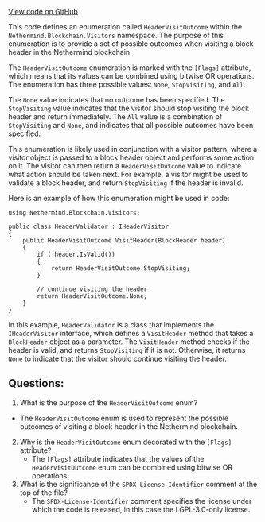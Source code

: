 [View code on GitHub](https://github.com/nethermindeth/nethermind/Nethermind.Blockchain/Visitors/HeaderVisitOutcome.cs)

This code defines an enumeration called `HeaderVisitOutcome` within the `Nethermind.Blockchain.Visitors` namespace. The purpose of this enumeration is to provide a set of possible outcomes when visiting a block header in the Nethermind blockchain. 

The `HeaderVisitOutcome` enumeration is marked with the `[Flags]` attribute, which means that its values can be combined using bitwise OR operations. The enumeration has three possible values: `None`, `StopVisiting`, and `All`. 

The `None` value indicates that no outcome has been specified. The `StopVisiting` value indicates that the visitor should stop visiting the block header and return immediately. The `All` value is a combination of `StopVisiting` and `None`, and indicates that all possible outcomes have been specified. 

This enumeration is likely used in conjunction with a visitor pattern, where a visitor object is passed to a block header object and performs some action on it. The visitor can then return a `HeaderVisitOutcome` value to indicate what action should be taken next. For example, a visitor might be used to validate a block header, and return `StopVisiting` if the header is invalid. 

Here is an example of how this enumeration might be used in code:

```
using Nethermind.Blockchain.Visitors;

public class HeaderValidator : IHeaderVisitor
{
    public HeaderVisitOutcome VisitHeader(BlockHeader header)
    {
        if (!header.IsValid())
        {
            return HeaderVisitOutcome.StopVisiting;
        }
        
        // continue visiting the header
        return HeaderVisitOutcome.None;
    }
}
```

In this example, `HeaderValidator` is a class that implements the `IHeaderVisitor` interface, which defines a `VisitHeader` method that takes a `BlockHeader` object as a parameter. The `VisitHeader` method checks if the header is valid, and returns `StopVisiting` if it is not. Otherwise, it returns `None` to indicate that the visitor should continue visiting the header.
## Questions: 
 1. What is the purpose of the `HeaderVisitOutcome` enum?
   - The `HeaderVisitOutcome` enum is used to represent the possible outcomes of visiting a block header in the Nethermind blockchain.
2. Why is the `HeaderVisitOutcome` enum decorated with the `[Flags]` attribute?
   - The `[Flags]` attribute indicates that the values of the `HeaderVisitOutcome` enum can be combined using bitwise OR operations.
3. What is the significance of the `SPDX-License-Identifier` comment at the top of the file?
   - The `SPDX-License-Identifier` comment specifies the license under which the code is released, in this case the LGPL-3.0-only license.